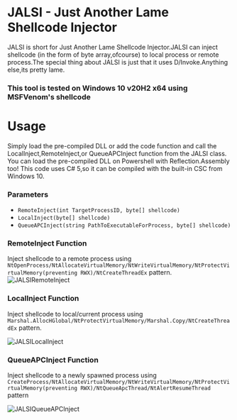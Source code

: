 # JALSI - Just Another Lame Shellcode Injector
JALSI is short for Just Another Lame Shellcode Injector.JALSI can inject shellcode (in the form of byte array,ofcourse) to local process or remote process.The special thing about JALSI is just that it uses D/Invoke.Anything else,its pretty lame.
### This tool is tested on Windows 10 v20H2 x64 using MSFVenom's shellcode
# Usage
Simply load the pre-compiled DLL or add the code function and call the LocalInject,RemoteInject,or QueueAPCInject function from the JALSI class. You can load the pre-compiled DLL on Powershell with Reflection.Assembly too! This code uses C# 5,so it can be compiled with the built-in CSC from Windows 10.
### Parameters
- `RemoteInject(int TargetProcessID, byte[] shellcode)`
- `LocalInject(byte[] shellcode)`
- `QueueAPCInject(string PathToExecutableForProcess, byte[] shellcode)`
### RemoteInject Function 
Inject shellcode to a remote process using `NtOpenProcess/NtAllocateVirtualMemory/NtWriteVirtualMemory/NtProtectVirtualMemory(preventing RWX)/NtCreateThreadEx` pattern.
![JALSIRemoteInject](https://user-images.githubusercontent.com/41237415/123536377-1d13e580-d754-11eb-9511-f1a10aa8444f.png)


### LocalInject Function
Inject shellcode to local/current process using `Marshal.AllocHGlobal/NtProtectVirtualMemory/Marshal.Copy/NtCreateThreadEx` pattern.

![JALSILocalInject](https://user-images.githubusercontent.com/41237415/123536372-16856e00-d754-11eb-8e27-43f25509b049.png)


### QueueAPCInject Function 
Inject shellcode to a newly spawned process using `CreateProcess/NtAllocateVirtualMemory/NtWriteVirtualMemory/NtProtectVirtualMemory(preventing RWX)/NtQueueApcThread/NtAlertResumeThread` pattern

![JALSIQueueAPCInject](https://user-images.githubusercontent.com/41237415/123536357-0a99ac00-d754-11eb-8573-218a8b1fa777.png)


